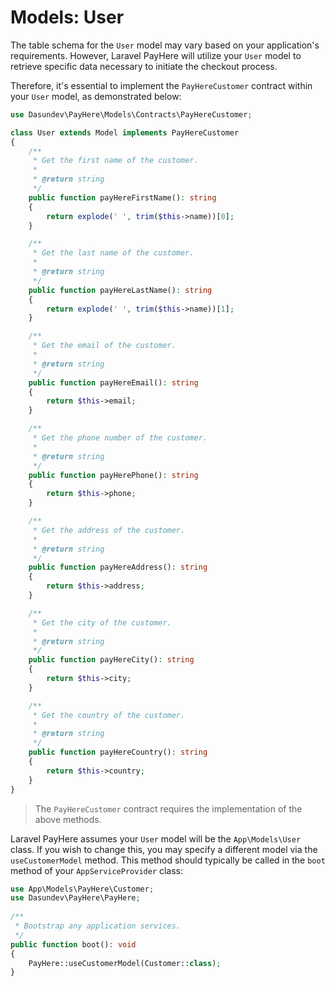 # Models: User

The table schema for the `User` model may vary based on your application's requirements. However, Laravel PayHere will utilize your `User` model to retrieve specific data necessary to initiate the checkout process.

Therefore, it's essential to implement the `PayHereCustomer` contract within your `User` model, as demonstrated below:

```php
use Dasundev\PayHere\Models\Contracts\PayHereCustomer;

class User extends Model implements PayHereCustomer
{
    /**
     * Get the first name of the customer.
     * 
     * @return string
     */
    public function payHereFirstName(): string
    {
        return explode(' ', trim($this->name))[0];
    }

    /**
     * Get the last name of the customer.
     * 
     * @return string
     */
    public function payHereLastName(): string
    {
        return explode(' ', trim($this->name))[1];
    }

    /**
     * Get the email of the customer.
     * 
     * @return string
     */
    public function payHereEmail(): string
    {
        return $this->email;
    }

    /**
     * Get the phone number of the customer.
     * 
     * @return string
     */
    public function payHerePhone(): string
    {
        return $this->phone;
    }

    /**
     * Get the address of the customer.
     * 
     * @return string
     */
    public function payHereAddress(): string
    {
        return $this->address;
    }

    /**
     * Get the city of the customer.
     * 
     * @return string
     */
    public function payHereCity(): string
    {
        return $this->city;
    }

    /**
     * Get the country of the customer.
     * 
     * @return string
     */
    public function payHereCountry(): string
    {
        return $this->country;
    }
}
```

> The `PayHereCustomer` contract requires the implementation of the above methods.

Laravel PayHere assumes your `User` model will be the `App\Models\User` class. If you wish to change this, you may specify a different model via the `useCustomerModel` method. This method should typically be called in the `boot` method of your `AppServiceProvider` class:

```php
use App\Models\PayHere\Customer;
use Dasundev\PayHere\PayHere;
 
/**
 * Bootstrap any application services.
 */
public function boot(): void
{
    PayHere::useCustomerModel(Customer::class);
}
```

